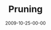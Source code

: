 ---
layout: message
category: message
series: "The Garden"
title: "Pruning"
date: 2009-10-25-00-00
message_id: 587
sc-permalink-url: "http://soundcloud.com/crdschurch/pruning"
audio: "http://s3.amazonaws.com/crossroads-media/messages/audio/Garden3.mp3"
audio-duration: "43:01"
description: "Sometimes God will \"prune\" things out of our life - even good things - so that we can bear more fruit over the long-term."
video: "http://s3.amazonaws.com/crossroads-media/messages/video/Garden3.mp4"
video-duration: "43:01"
yt-embed-url: "//www.youtube.com/embed/TQ-G7fo9Kgs"
video-image: "http://s3.amazonaws.com/crossroads-media/images/Garden3-still.jpg"
program: "http://s3.amazonaws.com/crossroads-media/documents/10_24-25_09Program.pdf"
notes-description: ""
notes: "http://s3.amazonaws.com/crossroads-media/documents/SN_10_24-25_09.pdf"
notes-title: "Pruning (Study Notes)"
tag: 
 - pruning
 - jesus
 - fruit
 - mingo
 - vine
 - ficas-trees
 - garden
explicit: false
---